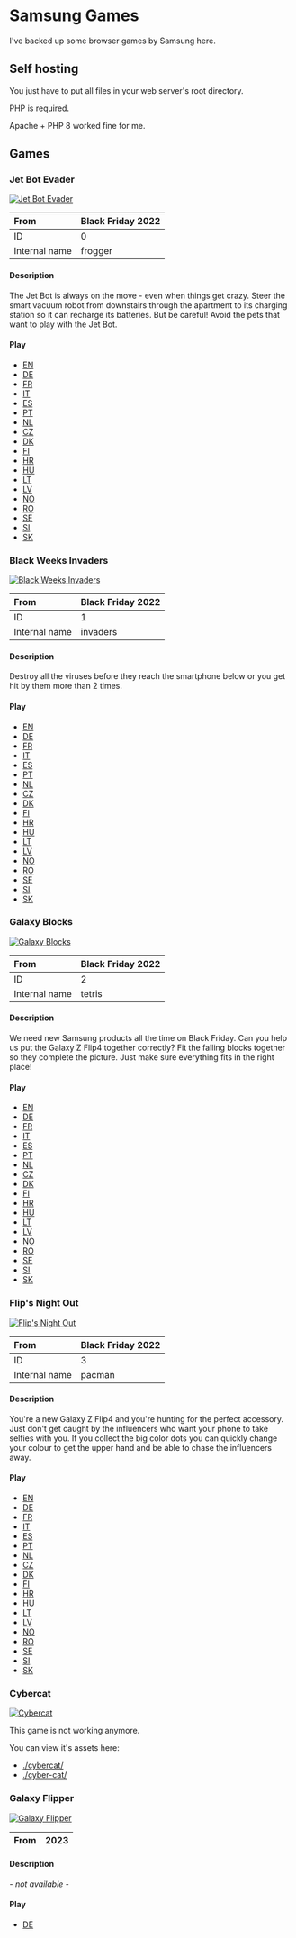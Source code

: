 # Samsung Games

I've backed up some browser games by Samsung here.

## Self hosting

You just have to put all files in your web server's root directory.

PHP is required.

Apache + PHP 8 worked fine for me.

## Games

### Jet Bot Evader

[![Jet Bot Evader](./assets/frogger/teaser.png)](#jet-bot-evader)

| From | Black Friday 2022 |
|:-----|:------------------|
| ID   | 0                 |
| Internal name | frogger  |

#### Description

The Jet Bot is always on the move - even when things get crazy. Steer the smart vacuum robot from downstairs through the apartment to its charging station so it can recharge its batteries. But be careful! Avoid the pets that want to play with the Jet Bot.

#### Play

- [EN](https://sg.le0x8.com/?version=2022&gameid=0&lang=en)
- [DE](https://sg.le0x8.com/?version=2022&gameid=0&lang=de)
- [FR](https://sg.le0x8.com/?version=2022&gameid=0&lang=fr)
- [IT](https://sg.le0x8.com/?version=2022&gameid=0&lang=it)
- [ES](https://sg.le0x8.com/?version=2022&gameid=0&lang=es)
- [PT](https://sg.le0x8.com/?version=2022&gameid=0&lang=pt)
- [NL](https://sg.le0x8.com/?version=2022&gameid=0&lang=nl)
- [CZ](https://sg.le0x8.com/?version=2022&gameid=0&lang=cz)
- [DK](https://sg.le0x8.com/?version=2022&gameid=0&lang=dk)
- [FI](https://sg.le0x8.com/?version=2022&gameid=0&lang=fi)
- [HR](https://sg.le0x8.com/?version=2022&gameid=0&lang=hr)
- [HU](https://sg.le0x8.com/?version=2022&gameid=0&lang=hu)
- [LT](https://sg.le0x8.com/?version=2022&gameid=0&lang=lt)
- [LV](https://sg.le0x8.com/?version=2022&gameid=0&lang=lv)
- [NO](https://sg.le0x8.com/?version=2022&gameid=0&lang=no)
- [RO](https://sg.le0x8.com/?version=2022&gameid=0&lang=ro)
- [SE](https://sg.le0x8.com/?version=2022&gameid=0&lang=se)
- [SI](https://sg.le0x8.com/?version=2022&gameid=0&lang=si)
- [SK](https://sg.le0x8.com/?version=2022&gameid=0&lang=sk)

### Black Weeks Invaders

[![Black Weeks Invaders](./assets/invaders/teaser.png)](#black-weeks-invaders)

| From | Black Friday 2022 |
|:-----|:------------------|
| ID   | 1                 |
| Internal name | invaders |

#### Description

Destroy all the viruses before they reach the smartphone below or you get hit by them more than 2 times.

#### Play

- [EN](https://sg.le0x8.com/?version=2022&gameid=1&lang=en)
- [DE](https://sg.le0x8.com/?version=2022&gameid=1&lang=de)
- [FR](https://sg.le0x8.com/?version=2022&gameid=1&lang=fr)
- [IT](https://sg.le0x8.com/?version=2022&gameid=1&lang=it)
- [ES](https://sg.le0x8.com/?version=2022&gameid=1&lang=es)
- [PT](https://sg.le0x8.com/?version=2022&gameid=1&lang=pt)
- [NL](https://sg.le0x8.com/?version=2022&gameid=1&lang=nl)
- [CZ](https://sg.le0x8.com/?version=2022&gameid=1&lang=cz)
- [DK](https://sg.le0x8.com/?version=2022&gameid=1&lang=dk)
- [FI](https://sg.le0x8.com/?version=2022&gameid=1&lang=fi)
- [HR](https://sg.le0x8.com/?version=2022&gameid=1&lang=hr)
- [HU](https://sg.le0x8.com/?version=2022&gameid=1&lang=hu)
- [LT](https://sg.le0x8.com/?version=2022&gameid=1&lang=lt)
- [LV](https://sg.le0x8.com/?version=2022&gameid=1&lang=lv)
- [NO](https://sg.le0x8.com/?version=2022&gameid=1&lang=no)
- [RO](https://sg.le0x8.com/?version=2022&gameid=1&lang=ro)
- [SE](https://sg.le0x8.com/?version=2022&gameid=1&lang=se)
- [SI](https://sg.le0x8.com/?version=2022&gameid=1&lang=si)
- [SK](https://sg.le0x8.com/?version=2022&gameid=1&lang=sk)

### Galaxy Blocks

[![Galaxy Blocks](./assets/tetris/teaser.png)](#galaxy-blocks)

| From | Black Friday 2022 |
|:-----|:------------------|
| ID   | 2                 |
| Internal name | tetris   |

#### Description

We need new Samsung products all the time on Black Friday. Can you help us put the Galaxy Z Flip4 together correctly? Fit the falling blocks together so they complete the picture. Just make sure everything fits in the right place!

#### Play

- [EN](https://sg.le0x8.com/?version=2022&gameid=2&lang=en)
- [DE](https://sg.le0x8.com/?version=2022&gameid=2&lang=de)
- [FR](https://sg.le0x8.com/?version=2022&gameid=2&lang=fr)
- [IT](https://sg.le0x8.com/?version=2022&gameid=2&lang=it)
- [ES](https://sg.le0x8.com/?version=2022&gameid=2&lang=es)
- [PT](https://sg.le0x8.com/?version=2022&gameid=2&lang=pt)
- [NL](https://sg.le0x8.com/?version=2022&gameid=2&lang=nl)
- [CZ](https://sg.le0x8.com/?version=2022&gameid=2&lang=cz)
- [DK](https://sg.le0x8.com/?version=2022&gameid=2&lang=dk)
- [FI](https://sg.le0x8.com/?version=2022&gameid=2&lang=fi)
- [HR](https://sg.le0x8.com/?version=2022&gameid=2&lang=hr)
- [HU](https://sg.le0x8.com/?version=2022&gameid=2&lang=hu)
- [LT](https://sg.le0x8.com/?version=2022&gameid=2&lang=lt)
- [LV](https://sg.le0x8.com/?version=2022&gameid=2&lang=lv)
- [NO](https://sg.le0x8.com/?version=2022&gameid=2&lang=no)
- [RO](https://sg.le0x8.com/?version=2022&gameid=2&lang=ro)
- [SE](https://sg.le0x8.com/?version=2022&gameid=2&lang=se)
- [SI](https://sg.le0x8.com/?version=2022&gameid=2&lang=si)
- [SK](https://sg.le0x8.com/?version=2022&gameid=2&lang=sk)

### Flip's Night Out

[![Flip's Night Out](./assets/pacman/teaser.png)](#flips-night-out)

| From | Black Friday 2022 |
|:-----|:------------------|
| ID   | 3                 |
| Internal name | pacman   |

#### Description

You're a new Galaxy Z Flip4 and you're hunting for the perfect accessory. Just don't get caught by the influencers who want your phone to take selfies with you. If you collect the big color dots you can quickly change your colour to get the upper hand and be able to chase the influencers away.

#### Play

- [EN](https://sg.le0x8.com/?version=2022&gameid=3&lang=en)
- [DE](https://sg.le0x8.com/?version=2022&gameid=3&lang=de)
- [FR](https://sg.le0x8.com/?version=2022&gameid=3&lang=fr)
- [IT](https://sg.le0x8.com/?version=2022&gameid=3&lang=it)
- [ES](https://sg.le0x8.com/?version=2022&gameid=3&lang=es)
- [PT](https://sg.le0x8.com/?version=2022&gameid=3&lang=pt)
- [NL](https://sg.le0x8.com/?version=2022&gameid=3&lang=nl)
- [CZ](https://sg.le0x8.com/?version=2022&gameid=3&lang=cz)
- [DK](https://sg.le0x8.com/?version=2022&gameid=3&lang=dk)
- [FI](https://sg.le0x8.com/?version=2022&gameid=3&lang=fi)
- [HR](https://sg.le0x8.com/?version=2022&gameid=3&lang=hr)
- [HU](https://sg.le0x8.com/?version=2022&gameid=3&lang=hu)
- [LT](https://sg.le0x8.com/?version=2022&gameid=3&lang=lt)
- [LV](https://sg.le0x8.com/?version=2022&gameid=3&lang=lv)
- [NO](https://sg.le0x8.com/?version=2022&gameid=3&lang=no)
- [RO](https://sg.le0x8.com/?version=2022&gameid=3&lang=ro)
- [SE](https://sg.le0x8.com/?version=2022&gameid=3&lang=se)
- [SI](https://sg.le0x8.com/?version=2022&gameid=3&lang=si)
- [SK](https://sg.le0x8.com/?version=2022&gameid=3&lang=sk)

### Cybercat

[![Cybercat](./cyber-cat/assets/Anims/CatIdle.png)](#cybercat)

This game is not working anymore.

You can view it's assets here:

- [./cybercat/](./cybercat/)
- [./cyber-cat/](./cyber-cat/)

### Galaxy Flipper

[![Galaxy Flipper](./images/phone-frame.png)](#galaxy-flipper)

| From | 2023 |
|:-----|:-----|

#### Description

_- not available -_

#### Play

- [DE](https://sg.le0x8.com/?version=2023)
